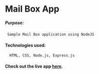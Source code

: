 # Mail Box App

##### Purpose:
     Sample Mail Box application using NodeJS

#### Technologies used:
      HTML, CSS, Node.js, Express.js

#### Check out the live app [here](https://mail-box-xqou.onrender.com/).

